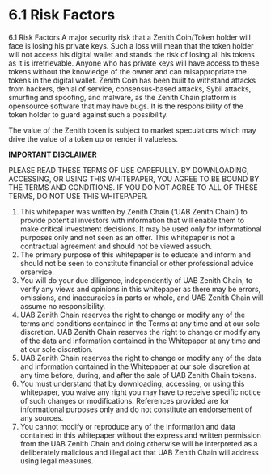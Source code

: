 # 6.1 Risk Factors

6.1 Risk Factors A major security risk that a Zenith Coin/Token holder will face is losing his private keys. Such a loss will mean that the token holder will not access his digital wallet and stands the risk of losing all his tokens as it is irretrievable. Anyone who has private keys will have access to these tokens without the knowledge of the owner and can misappropriate the tokens in the digital wallet. Zenith Coin has been built to withstand attacks from hackers, denial of service, consensus-based attacks, Sybil attacks, smurfing and spoofing, and malware, as the Zenith Chain platform is opensource software that may have bugs. It is the responsibility of the token holder to guard against such a possibility.&#x20;

The value of the Zenith token is subject to market speculations which may drive the value of a token up or render it valueless.&#x20;



**IMPORTANT DISCLAIMER**&#x20;

PLEASE READ THESE TERMS OF USE CAREFULLY. BY DOWNLOADING, ACCESSING, OR USING THIS WHITEPAPER, YOU AGREE TO BE BOUND BY THE TERMS AND CONDITIONS. IF YOU DO NOT AGREE TO ALL OF THESE TERMS, DO NOT USE THIS WHITEPAPER.

1. This whitepaper was written by Zenith Chain (‘UAB Zenith Chain’) to provide potential investors with information that will enable them to make critical investment decisions. It may be used only for informational purposes only and not seen as an offer. This whitepaper is not a contractual agreement and should not be viewed assuch.
2. The primary purpose of this whitepaper is to educate and inform and should not be seen to constitute financial or other professional advice orservice.
3. You will do your due diligence, independently of UAB Zenith Chain, to verify any views and opinions in this whitepaper as there may be errors, omissions, and inaccuracies in parts or whole, and UAB Zenith Chain will assume no responsibility.
4. UAB Zenith Chain reserves the right to change or modify any of the terms and conditions contained in the Terms at any time and at our sole discretion. UAB Zenith Chain reserves the right to change or modify any of the data and information contained in the Whitepaper at any time and at our sole discretion.&#x20;
5. UAB Zenith Chain reserves the right to change or modify any of the data and information contained in the Whitepaper at our sole discretion at any time before, during, and after the sale of UAB Zenith Chain tokens.
6. You must understand that by downloading, accessing, or using this whitepaper, you waive any right you may have to receive specific notice of such changes or modifications. References provided are for informational purposes only and do not constitute an endorsement of any sources.
7. You cannot modify or reproduce any of the information and data contained in this whitepaper without the express and written permission from the UAB Zenith Chain and doing otherwise will be interpreted as a deliberately malicious and illegal act that UAB Zenith Chain will address using legal measures.
